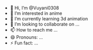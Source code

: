 - 👋 Hi, I’m @Vuyani0308
- 👀 I’m interested in anime
- 🌱 I’m currently learning 3d animation 
- 💞️ I’m looking to collaborate on ...
- 📫 How to reach me ...
- 😄 Pronouns: ...
- ⚡ Fun fact: ...

<!---
Vuyani0308/Vuyani0308 is a ✨ special ✨ repository because its `README.md` (this file) appears on your GitHub profile.
You can click the Preview link to take a look at your changes.
--->
